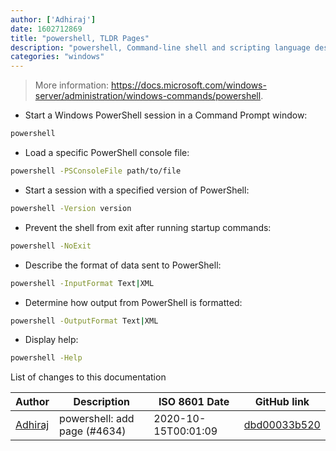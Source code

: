 ```yaml
---
author: ['Adhiraj']
date: 1602712869
title: "powershell, TLDR Pages"
description: "powershell, Command-line shell and scripting language designed especially for system administration."
categories: "windows"
---
```

> More information: <https://docs.microsoft.com/windows-server/administration/windows-commands/powershell>.

- Start a Windows PowerShell session in a Command Prompt window:

```bash
powershell
```

- Load a specific PowerShell console file:

```bash
powershell -PSConsoleFile path/to/file
```

- Start a session with a specified version of PowerShell:

```bash
powershell -Version version
```

- Prevent the shell from exit after running startup commands:

```bash
powershell -NoExit
```

- Describe the format of data sent to PowerShell:

```bash
powershell -InputFormat Text|XML
```

- Determine how output from PowerShell is formatted:

```bash
powershell -OutputFormat Text|XML
```

- Display help:

```bash
powershell -Help
```
List of changes to this documentation


Author | Description | ISO 8601 Date | GitHub link
------|-----|-----|-----
[Adhiraj](mailto:adhirajd007@gmail.com) | powershell: add page (#4634) | 2020-10-15T00:01:09 | [dbd00033b520](https://github.com/tldr-pages/tldr/commit/dbd00033b520d6e2b2398b3666e46a96306515b5)

